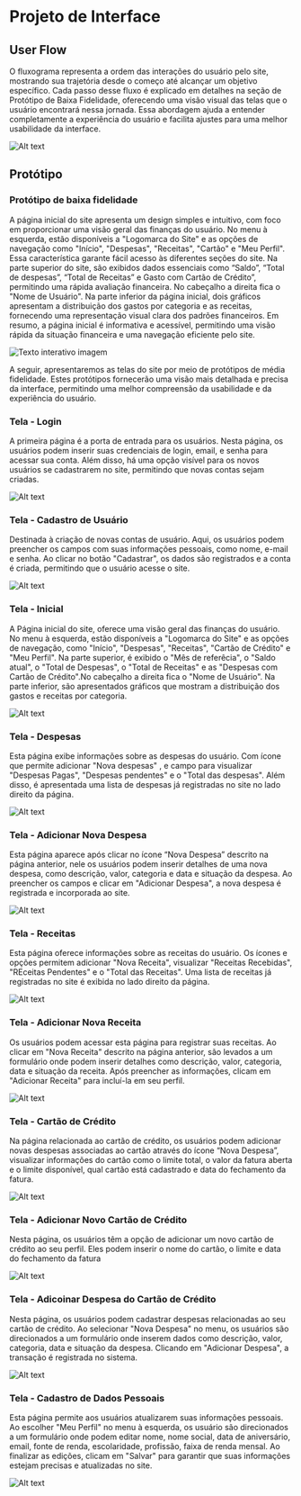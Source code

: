 
# Projeto de Interface

## User Flow

O fluxograma representa a ordem das interações do usuário pelo site, mostrando sua trajetória desde o começo até alcançar um objetivo específico. Cada passo desse fluxo é explicado em detalhes na seção de Protótipo de Baixa Fidelidade, oferecendo uma visão visual das telas que o usuário encontrará nessa jornada. Essa abordagem ajuda a entender completamente a experiência do usuário e facilita ajustes para uma melhor usabilidade da interface.


![Alt text](img/Fluxo.jpg)

## Protótipo

### Protótipo de baixa fidelidade

A página inicial do site apresenta um design simples e intuitivo, com foco em proporcionar uma visão geral das finanças do usuário. 
No menu à esquerda, estão disponíveis a "Logomarca do Site" e  as opções de navegação como "Início", "Despesas", "Receitas", "Cartão" e "Meu Perfil". Essa característica garante fácil acesso às diferentes seções do site.
Na parte superior do site, são exibidos dados essenciais como “Saldo”, “Total de despesas”, “Total de Receitas” e Gasto com Cartão de Crédito”, permitindo uma rápida avaliação financeira. No cabeçalho a direita fica o "Nome de Usuário".
Na parte inferior da página inicial, dois gráficos apresentam a distribuição dos gastos por categoria e as receitas, fornecendo uma representação visual clara dos padrões financeiros. Em resumo, a página inicial é informativa e acessível, permitindo uma visão rápida da situação financeira e uma navegação eficiente pelo site. 

 ![Texto interativo imagem](img/Baixa_Fidelidade.jpg)

A seguir, apresentaremos as telas do site por meio de protótipos de média fidelidade. Estes protótipos fornecerão uma visão mais detalhada e precisa da interface, permitindo uma melhor compreensão da usabilidade e da experiência do usuário.

### Tela - Login

A primeira página é a porta de entrada para os usuários. Nesta página, os usuários podem inserir suas credenciais de login, email, e senha para acessar sua conta. Além disso, há uma opção visível para os novos usuários se cadastrarem no site, permitindo que novas contas sejam criadas.

![Alt text](img/Login.png)

### Tela - Cadastro de Usuário 

Destinada à criação de novas contas de usuário. Aqui, os usuários podem preencher os campos com suas informações pessoais, como nome, e-mail e senha. Ao clicar no botão "Cadastrar", os dados são registrados e a conta é criada, permitindo que o usuário acesse o site.

![Alt text](img/Cadastro.png)

### Tela - Inicial

A Página inicial do site, oferece uma visão geral das finanças do usuário. No menu à esquerda, estão disponíveis a "Logomarca do Site" e  as opções de navegação, como "Início", "Despesas", "Receitas", "Cartão de Crédito" e "Meu Perfil". Na parte superior, é exibido o "Mês de referêcia", o  "Saldo atual", o "Total de Despesas", o "Total de Receitas" e as "Despesas com Cartão de Crédito".No cabeçalho a direita fica o "Nome de Usuário". Na parte inferior, são apresentados gráficos que mostram a distribuição dos gastos e receitas por categoria.

![Alt text](img/Inicial.png)

### Tela - Despesas

Esta página exibe informações sobre as despesas do usuário. Com ícone que permite adicionar "Nova despesas" , e campo para visualizar "Despesas Pagas", "Despesas pendentes" e o "Total das despesas". Além disso, é apresentada uma lista de despesas já registradas no site no lado direito da página.

![Alt text](img/Despesas.png)

### Tela - Adicionar Nova Despesa

Esta página aparece após clicar no ícone “Nova Despesa” descrito na página anterior, nele os usuários podem inserir detalhes de uma nova despesa, como descrição, valor, categoria e data e situação da despesa. Ao preencher os campos e clicar em "Adicionar Despesa", a nova despesa é registrada e incorporada ao site.

![Alt text](img/Nova_despesas.png)

### Tela - Receitas

Esta página oferece informações sobre as receitas do usuário. Os ícones e opções permitem adicionar "Nova Receita", visualizar "Receitas Recebidas", "REceitas Pendentes" e o  "Total das Receitas". Uma lista de receitas já registradas no site é exibida no lado direito da página.

![Alt text](img/Receitas.png)

### Tela - Adicionar Nova Receita

Os usuários podem acessar esta página para registrar suas receitas. Ao clicar em "Nova Receita" descrito na página anterior, são levados a um formulário onde podem inserir detalhes como descrição, valor, categoria, data e situação da receita. Após preencher as informações, clicam em "Adicionar Receita" para incluí-la em seu perfil.

![Alt text](img/Nova_receita.png)

### Tela - Cartão de Crédito 

Na página relacionada ao cartão de crédito, os usuários podem adicionar novas despesas associadas ao cartão através do ícone “Nova Despesa”, visualizar informações do cartão como o limite total, o valor da fatura aberta e o limite disponível, qual cartão está cadastrado e data do fechamento da fatura.

![Alt text](img/Caartao.png)

### Tela - Adicionar Novo Cartão de Crédito

Nesta página, os usuários têm a opção de adicionar um novo cartão de crédito ao seu perfil. Eles podem inserir o nome do cartão, o limite e data do fechamento da fatura

![Alt text](img/Adicionar_cartao.png) 

### Tela - Adicoinar Despesa do Cartão de Crédito 

Nesta página, os usuários podem cadastrar despesas relacionadas ao seu cartão de crédito. Ao selecionar "Nova Despesa" no menu, os usuários são direcionados a um formulário onde inserem dados como descrição, valor, categoria, data e situação da despesa. Clicando em "Adicionar Despesa", a transação é registrada no sistema.

![Alt text](img/Despesa_Cartao.png)

### Tela - Cadastro de Dados Pessoais
 
 Esta página permite aos usuários atualizarem suas informações pessoais. Ao escolher "Meu Perfil" no menu à esquerda, os usuário são direcionados a um formulário onde podem editar nome, nome social, data de aniversário, email, fonte de renda, escolaridade, profissão, faixa de renda mensal. Ao finalizar as edições, clicam em "Salvar" para garantir que suas informações estejam precisas e atualizadas no site.

 ![Alt text](img/Perfil.png)
